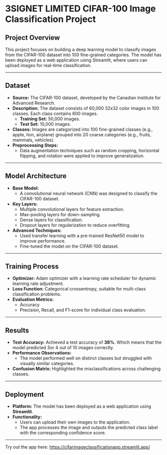 # **3SIGNET LIMITED CIFAR-100 Image Classification Project**

## **Project Overview**
This project focuses on building a deep learning model to classify images from the CIFAR-100 dataset into 100 fine-grained categories. The model has been deployed as a web application using Streamlit, where users can upload images for real-time classification.

---

## **Dataset**
- **Source:** The CIFAR-100 dataset, developed by the Canadian Institute for Advanced Research.
- **Description:** The dataset consists of 60,000 32x32 color images in 100 classes. Each class contains 600 images.
  - **Training Set:** 50,000 images.
  - **Test Set:** 10,000 images.
- **Classes:** Images are categorized into 100 fine-grained classes (e.g., apple, lion, airplane) grouped into 20 coarse categories (e.g., fruits, mammals, vehicles).
- **Preprocessing Steps:**
  - Data augmentation techniques such as random cropping, horizontal flipping, and rotation were applied to improve generalization.

---

## **Model Architecture**
- **Base Model:** 
  - A convolutional neural network (CNN) was designed to classify the CIFAR-100 dataset.
- **Key Layers:**
  - Multiple convolutional layers for feature extraction.
  - Max-pooling layers for down-sampling.
  - Dense layers for classification.
  - Dropout layers for regularization to reduce overfitting.
- **Advanced Techniques:**
  - Used transfer learning with a pre-trained ResNet50 model to improve performance.
  - Fine-tuned the model on the CIFAR-100 dataset.

---

## **Training Process**
- **Optimizer:** Adam optimizer with a learning rate scheduler for dynamic learning rate adjustment.
- **Loss Function:** Categorical crossentropy, suitable for multi-class classification problems.
- **Evaluation Metrics:** 
  - Accuracy
  - Precision, Recall, and F1-score for individual class evaluation.

---

## **Results**
- **Test Accuracy:** Achieved a test accuracy of **38%**. Which means that the model predicted 3or 4 out of 10 images correctly.
- **Performance Observations:**
  - The model performed well on distinct classes but struggled with visually similar categories.
- **Confusion Matrix:** Highlighted the misclassifications across challenging classes.

---

## **Deployment**
- **Platform:** The model has been deployed as a web application using **Streamlit**.
- **Functionality:** 
  - Users can upload their own images to the application.
  - The app processes the image and outputs the predicted class label with the corresponding confidence score.

---

Try out the app here: https://cifarimageclassificationapp.streamlit.app/

